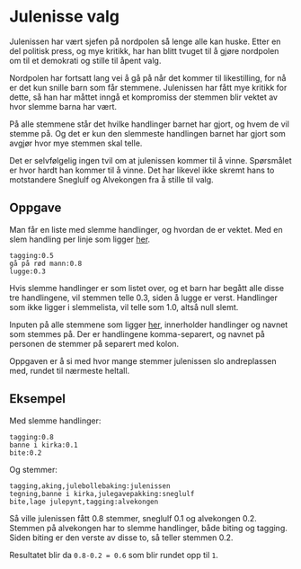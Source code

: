 # Julenisse valg

Julenissen har vært sjefen på nordpolen så lenge alle kan huske.
Etter en del politisk press, og mye kritikk, har han blitt tvuget til å gjøre nordpolen om til et demokrati og stille til åpent valg.

Nordpolen har fortsatt lang vei å gå på når det kommer til likestilling, for nå er det kun snille barn som får stemmene.
Julenissen har fått mye kritikk for dette, så han har måttet inngå et kompromiss der stemmen blir vektet av hvor slemme barna har vært.

På alle stemmene står det hvilke handlinger barnet har gjort, og hvem de vil stemme på.
Og det er kun den slemmeste handlingen barnet har gjort som avgjør hvor mye stemmen skal telle.

Det er selvfølgelig ingen tvil om at julenissen kommer til å vinne.
Spørsmålet er hvor hardt han kommer til å vinne.
Det har likevel ikke skremt hans to motstandere Sneglulf og Alvekongen fra å stille til valg.

## Oppgave

Man får en liste med slemme handlinger, og hvordan de er vektet.
Med en slem handling per linje som ligger [her](slemmehandlinger.txt).

```
tagging:0.5
gå på rød mann:0.8
lugge:0.3
```

Hvis slemme handlinger er som listet over, og et barn har begått alle disse tre handlingene, vil stemmen telle 0.3, siden å lugge er verst.
Handlinger som ikke ligger i slemmelista, vil telle som 1.0, altså null slemt.

Inputen på alle stemmene som ligger [her](stemmer.txt), innerholder handlinger og navnet som stemmes på.
Der er handlingene komma-separert, og navnet på personen de stemmer på separert med kolon.

Oppgaven er å si med hvor mange stemmer julenissen slo andreplassen med, rundet til nærmeste heltall.

## Eksempel

Med slemme handlinger:
```
tagging:0.8
banne i kirka:0.1
bite:0.2
```

Og stemmer:
```
tagging,aking,julebollebaking:julenissen
tegning,banne i kirka,julegavepakking:sneglulf
bite,lage julepynt,tagging:alvekongen
```

Så ville julenissen fått 0.8 stemmer, sneglulf 0.1 og alvekongen 0.2. Stemmen på alvekongen har to slemme handlinger, både biting og tagging. Siden biting er den verste av disse to, så teller stemmen 0.2.

Resultatet blir da `0.8-0.2 = 0.6` som blir rundet opp til `1`.
